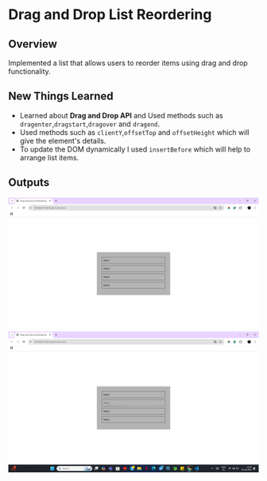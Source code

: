 # Drag and Drop List Reordering

## Overview
 Implemented a list that allows users to reorder items using drag and drop functionality.

## New Things Learned
- Learned about **Drag and Drop API** and Used methods such as `dragenter`,`dragstart`,`dragover` and `dragend`.
- Used methods such as `clientY`,`offsetTop` and `offsetHeight` which will give the element's details.
- To update the DOM dynamically I used `insertBefore` which will help to arrange list items.

## Outputs

![List](Outputs/list.png)
![Reordering](Outputs/ordering.png)
